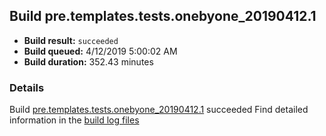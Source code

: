 ## Build pre.templates.tests.onebyone_20190412.1
- **Build result:** `succeeded`
- **Build queued:** 4/12/2019 5:00:02 AM
- **Build duration:** 352.43 minutes
### Details
Build [pre.templates.tests.onebyone_20190412.1](https://winappstudio.visualstudio.com/web/build.aspx?pcguid=a4ef43be-68ce-4195-a619-079b4d9834c2&builduri=vstfs%3a%2f%2f%2fBuild%2fBuild%2f27574) succeeded
Find detailed information in the [build log files](https://uwpctdiags.blob.core.windows.net/buildlogs/pre.templates.tests.onebyone_20190412.1_logs.zip)
